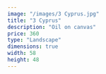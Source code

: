 ```yaml
---
image: "/images/3 Cyprus.jpg"
title: "3 Cyprus"
description: "Oil on canvas"
price: 360
type: "Landscape"
dimensions: true
width: 58
height: 48
---
```

